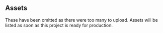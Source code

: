 ## Assets

These have been omitted as there were too many to upload. Assets will be listed as soon as this project is ready for production.
